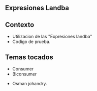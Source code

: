 ## Expresiones Landba  

## Contexto 

- Utilizacion de  las "Expresiones landba"
- Codigo de prueba.

## Temas tocados 
- Consumer 
- Biconsumer

* Osman johandry.
